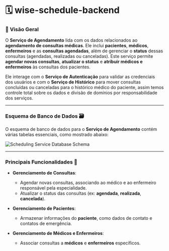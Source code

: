 #  🗓️ wise-schedule-backend

### :star2: **Visão Geral**

O **Serviço de Agendamento** lida com os dados relacionados ao **agendamento de consultas médicas**. Ele inclui **pacientes**, **médicos**, **enfermeiros** e as **consultas agendadas**, além de gerenciar o **status** dessas consultas (agendadas, realizadas ou canceladas). Este serviço permite **agendar novas consultas**, **atualizar o status** e **atribuir médicos e enfermeiros** às consultas dos pacientes.

Ele interage com o **Serviço de Autenticação** para validar as credenciais dos usuários e com o **Serviço de Histórico** para mover consultas concluídas ou canceladas para o histórico médico do paciente, assim temos controle total sobre os dados e divisão de domínios por responsabilidade dos serviços.

---

### **Esquema de Banco de Dados 🗃️**

O esquema de banco de dados para o **Serviço de Agendamento** contém várias tabelas essenciais, como mostrado abaixo:


![Scheduling Service Database Schema](https://github.com/user-attachments/assets/7cea9201-9c4b-4d63-89cd-42ea414ee8f2)

---

### **Principais Funcionalidades 🚀**

- **Gerenciamento de Consultas**:
  - Agendar novas consultas, associando ao médico e ao enfermeiro responsável pela especialidade.
  - Atualizar o status das consultas (ex: **agendada**, **realizada**, **cancelada**).
  
- **Gerenciamento de Pacientes**:
  - Armazenar informações do **paciente**, como dados de contato e contatos de emergência.
  
- **Gerenciamento de Médicos e Enfermeiros**:
  - Associar consultas a **médicos** e **enfermeiros** específicos.
  
